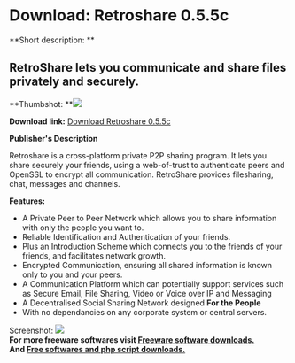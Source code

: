 # Download: Retroshare 0.5.5c

**Short description: **

## RetroShare lets you communicate and share files privately and securely.

  
**Thumbshot: **![](http://www.freewarefiles.com/screenshot/retroshare04_md.jpg)   
  
**Download link:** [Download Retroshare 0.5.5c](http://freesoftwares.boysofts.com/Retroshare_program_33385.html)  
  

**Publisher's Description**  
  

Retroshare is a cross-platform private P2P sharing program. It lets you share
securely your friends, using a web-of-trust to authenticate peers and OpenSSL
to encrypt all communication. RetroShare provides filesharing, chat, messages
and channels.

**Features:**

  * A Private Peer to Peer Network which allows you to share information with only the people you want to. 
  * Reliable Identification and Authentication of your friends. 
  * Plus an Introduction Scheme which connects you to the friends of your friends, and facilitates network growth. 
  * Encrypted Communication, ensuring all shared information is known only to you and your peers. 
  * A Communication Platform which can potentially support services such as Secure Email, File Sharing, Video or Voice over IP and Messaging 
  * A Decentralised Social Sharing Network designed **For the People** 
  * With no dependancies on any corporate system or central servers. 

  
  
Screenshot: ![](http://www.freewarefiles.com/screenshot/retroshare04.jpg)  
**For more freeware softwares visit [Freeware software downloads.](http://freesoftwares.boysofts.com/)**   
**And [Free softwares and php script downloads.](http://www.boysofts.com/)**

